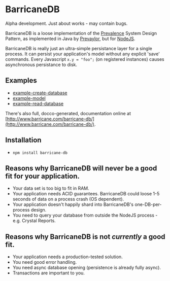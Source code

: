 BarricaneDB
===========

Alpha development.  Just about works - may contain bugs.

BarricaneDB is a loose implementation of the [Prevalence](http://www.ibm.com/developerworks/library/wa-objprev/) System Design Pattern, as implemented in Java by [Prevaylor](http://www.prevayler.org/), but for [NodeJS](http://nodejs.org/).

BarricaneDB is really just an ultra-simple persistance layer for a single process.  It can persist your application's model without any explicit 'save' commands.  Every Javascript <code>x.y = "foo";</code> (on registered instances) causes asynchronous persistance to disk.

Examples
--------
* [example-create-database](http://www.barricane.com/barricane-db/example-create-database.html) 
* [example-model](http://www.barricane.com/barricane-db/example-model.html) 
* [example-read-database](http://www.barricane.com/barricane-db/example-read-database.html) 

There's also full, docco-generated, documentation online at [http://www.barricane.com/barricane-db/](http://www.barricane.com/barricane-db/).

Installation
------------
* <code>npm install barricane-db</code>

Reasons why BarricaneDB will never be a good fit for your application.
----------------------------------------------------------------------
* Your data set is too big to fit in RAM.
* Your application needs ACID guarantees.  BarricaneDB could loose 1-5 seconds of data on a process crash (OS dependent).
* Your application doesn't happily shard into BarricaneDB's one-DB-per-process design.
* You need to query your database from outside the NodeJS process - e.g. Crystal Reports.

Reasons why BarricaneDB is not _currently_ a good fit.
------------------------------------------------------
* Your application needs a production-tested solution.
* You need good error handling.
* You need async database opening (persistence is already fully async).
* Transactions are important to you.


